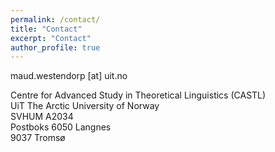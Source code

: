 ```yaml
---
permalink: /contact/
title: "Contact"
excerpt: "Contact"
author_profile: true
---
```


maud.westendorp [at] uit.no  
  
Centre for Advanced Study in Theoretical Linguistics (CASTL)  
UiT The Arctic University of Norway  
SVHUM A2034  
Postboks 6050 Langnes  
9037 Tromsø  
